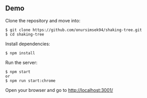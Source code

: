 ## Demo

Clone the repository and move into:

```console
$ git clone https://github.com/onursimsek94/shaking-tree.git
$ cd shaking-tree
```

Install dependencies:

```console
$ npm install
```

Run the server:

```console
$ npm start
or
$ npm run start:chrome
```

Open your browser and go to [http://localhost:3001/](http://localhost:3001/)
